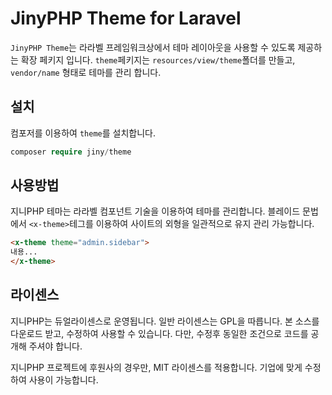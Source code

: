 # JinyPHP Theme for Laravel
`JinyPHP Theme`는 라라벨 프레임워크상에서 테마 레이아웃을 사용할 수 있도록 제공하는 확장 페키지 입니다. 
`theme`페키지는 `resources/view/theme`폴더를 만들고, `vendor/name` 형태로 테마를 관리 합니다. 

## 설치
컴포저를 이용하여 `theme`를 설치합니다.

```php
composer require jiny/theme
```

## 사용방법
지니PHP 테마는 라라벨 컴포넌트 기술을 이용하여 테마를 관리합니다. 블레이드 문법에서 `<x-theme>`테그를 이용하여
사이트의 외형을 일관적으로 유지 관리 가능합니다.

```html
<x-theme theme="admin.sidebar">
내용...
</x-theme>
```

## 라이센스
지니PHP는 듀얼라이센스로 운영됩니다. 일반 라이센스는 GPL을 따릅니다. 본 소스를 다운로드 받고, 수정하여 사용할 수 있습니다.
다만, 수정후 동일한 조건으로 코드를 공개해 주셔야 합니다.

지니PHP 프로젝트에 후원사의 경우만, MIT 라이센스를 적용합니다.
기업에 맞게 수정하여 사용이 가능합니다.
